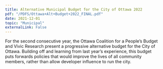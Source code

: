 ```yaml
---
title: Alternative Municipal Budget for the City of Ottawa 2022
pdf: "/PDFS/Ottawa+Alt+Budget+2022_FINAL.pdf"
date: 2021-12-01
topic: "Municipal"
externalLink: False
---
```


For the second consecutive year, the Ottawa Coalition for a People’s Budget and Vivic
Research present a progressive alternative budget for the City of Ottawa. Building
off and learning from last year’s experience, this budget puts forwards policies that
would improve the lives of all community members, rather than allow developer influence
to run the city.
